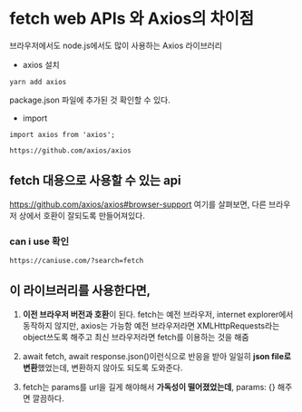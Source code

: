 # fetch web APIs 와 Axios의 차이점


브라우저에서도 node.js에서도 많이 사용하는 Axios 라이브러리 
- axios 설치
```
yarn add axios
```
package.json 파일에 추가된 것 확인할 수 있다.

- import 
```
import axios from 'axios';
```



```
https://github.com/axios/axios
```
## fetch 대용으로 사용할 수 있는 api
https://github.com/axios/axios#browser-support
여기를 살펴보면, 다른 브라우저 상에서 호환이 잘되도록 만들어져있다.

### can i use 확인
```
https://caniuse.com/?search=fetch
```

## 이 라이브러리를 사용한다면,

1. **이전 브라우저 버전과 호환**이 된다. fetch는 예전 브라우저, internet explorer에서 동작하지 않지만, axios는 가능함
예전 브라우저라면 XMLHttpRequests라는 object쓰도록 해주고
최신 브라우저라면 fetch를 이용하는 것을 해줌

2. await fetch,  await response.json()이런식으로 반응을 받아 일일히 **json file로 변환**했었는데, 변환하지 않아도 되도록 도와준다.

3. fetch는 params를 url을 길게 해야해서 **가독성이 떨어졌었는데**, params: {} 해주면 깔끔하다.


